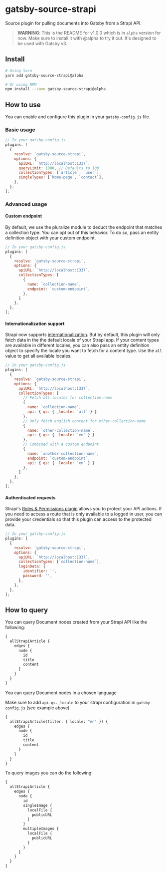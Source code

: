 # gatsby-source-strapi

Source plugin for pulling documents into Gatsby from a Strapi API.

> **WARNING**: This is the README for v1.0.0 which is in `alpha` version for now. Make sure to install it with @alpha to try it out. It's designed to be used with Gatsby v3.

## Install

```sh
# Using Yarn
yarn add gatsby-source-strapi@alpha

# Or using NPM
npm install --save gatsby-source-strapi@alpha
```

## How to use

You can enable and configure this plugin in your `gatsby-config.js` file.

### Basic usage

```javascript
// In your gatsby-config.js
plugins: [
  {
    resolve: `gatsby-source-strapi`,
    options: {
      apiURL: `http://localhost:1337`,
      queryLimit: 1000, // Defaults to 100
      collectionTypes: [`article`, `user`],
      singleTypes: [`home-page`, `contact`],
    },
  },
];
```

### Advanced usage

#### Custom endpoint

By default, we use the pluralize module to deduct the endpoint that matches a collection type. You can opt out of this behavior. To do so, pass an entity definition object with your custom endpoint.

```javascript
// In your gatsby-config.js
plugins: [
  {
    resolve: `gatsby-source-strapi`,
    options: {
      apiURL: `http://localhost:1337`,
      collectionTypes: [
        {
          name: `collection-name`,
          endpoint: `custom-endpoint`,
        },
      ]
    },
  },
];
```

#### Internationalization support

Strapi now supports [internationalization](https://strapi.io/documentation/developer-docs/latest/development/plugins/i18n.html#installation). But by default, this plugin will only fetch data in the the default locale of your Strapi app. If your content types are available in different locales, you can also pass an entity definition object to specify the locale you want to fetch for a content type. Use the `all` value to get all available locales.

```javascript
// In your gatsby-config.js
plugins: [
  {
    resolve: `gatsby-source-strapi`,
    options: {
      apiURL: `http://localhost:1337`,
      collectionTypes: [
        // Fetch all locales for collection-name
        {
          name: `collection-name`,
          api: { qs: { _locale: `all` } }
        },
        // Only fetch english content for other-collection-name
        {
          name: `other-collection-name`,
          api: { qs: { _locale: `en` } }
        },
        // Combined with a custom endpoint
        {
          name: `another-collection-name`,
          endpoint: `custom-endpoint`,
          api: { qs: { _locale: `en` } }
        },
      ]
    },
  },
];
```

#### Authenticated requests

Strapi's [Roles & Permissions plugin](https://strapi.io/documentation/developer-docs/latest/development/plugins/users-permissions.html#concept) allows you to protect your API actions. If you need to access a route that is only available to a logged in user, you can provide your credentials so that this plugin can access to the protected data.

```javascript
// In your gatsby-config.js
plugins: [
  {
    resolve: `gatsby-source-strapi`,
    options: {
      apiURL: `http://localhost:1337`,
      collectionTypes: [`collection-name`],
      loginData: {
        identifier: '',
        password: '',
      },
    },
  },
];
```

## How to query

You can query Document nodes created from your Strapi API like the following:

```graphql
{
  allStrapiArticle {
    edges {
      node {
        id
        title
        content
      }
    }
  }
}
```

You can query Document nodes in a chosen language

Make sure to add `api.qs._locale` to your strapi configuration in `gatsby-config.js` (see example above)

```graphql
{
  allStrapiArticle(filter: { locale: "en" }) {
    edges {
      node {
        id
        title
        content
      }
    }
  }
}
```

To query images you can do the following:

```graphql
{
  allStrapiArticle {
    edges {
      node {
        id
        singleImage {
          localFile {
            publicURL
          }
        }
        multipleImages {
          localFile {
            publicURL
          }
        }
      }
    }
  }
}
```
